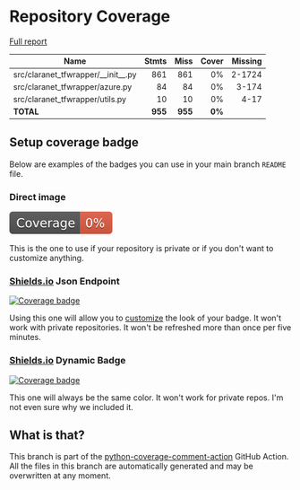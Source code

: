 # Repository Coverage

[Full report](https://htmlpreview.github.io/?https://github.com/claranet/tfwrapper/blob/python-coverage-comment-action-data/htmlcov/index.html)

| Name                                    |    Stmts |     Miss |  Cover |   Missing |
|---------------------------------------- | -------: | -------: | -----: | --------: |
| src/claranet\_tfwrapper/\_\_init\_\_.py |      861 |      861 |     0% |    2-1724 |
| src/claranet\_tfwrapper/azure.py        |       84 |       84 |     0% |     3-174 |
| src/claranet\_tfwrapper/utils.py        |       10 |       10 |     0% |      4-17 |
|                               **TOTAL** |  **955** |  **955** | **0%** |           |


## Setup coverage badge

Below are examples of the badges you can use in your main branch `README` file.

### Direct image

[![Coverage badge](https://raw.githubusercontent.com/claranet/tfwrapper/python-coverage-comment-action-data/badge.svg)](https://htmlpreview.github.io/?https://github.com/claranet/tfwrapper/blob/python-coverage-comment-action-data/htmlcov/index.html)

This is the one to use if your repository is private or if you don't want to customize anything.

### [Shields.io](https://shields.io) Json Endpoint

[![Coverage badge](https://img.shields.io/endpoint?url=https://raw.githubusercontent.com/claranet/tfwrapper/python-coverage-comment-action-data/endpoint.json)](https://htmlpreview.github.io/?https://github.com/claranet/tfwrapper/blob/python-coverage-comment-action-data/htmlcov/index.html)

Using this one will allow you to [customize](https://shields.io/endpoint) the look of your badge.
It won't work with private repositories. It won't be refreshed more than once per five minutes.

### [Shields.io](https://shields.io) Dynamic Badge

[![Coverage badge](https://img.shields.io/badge/dynamic/json?color=brightgreen&label=coverage&query=%24.message&url=https%3A%2F%2Fraw.githubusercontent.com%2Fclaranet%2Ftfwrapper%2Fpython-coverage-comment-action-data%2Fendpoint.json)](https://htmlpreview.github.io/?https://github.com/claranet/tfwrapper/blob/python-coverage-comment-action-data/htmlcov/index.html)

This one will always be the same color. It won't work for private repos. I'm not even sure why we included it.

## What is that?

This branch is part of the
[python-coverage-comment-action](https://github.com/marketplace/actions/python-coverage-comment)
GitHub Action. All the files in this branch are automatically generated and may be
overwritten at any moment.